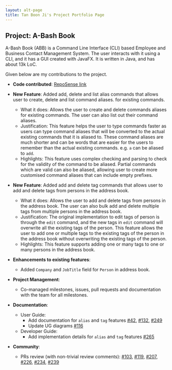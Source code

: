 ```yaml
---
layout: alt-page
title: Tan Boon Ji's Project Portfolio Page
---
```


## Project: A-Bash Book

A-Bash Book (ABB) is a Command Line Interface (CLI) based Employee and Business Contact Management
System. The user interacts with it using a CLI, and it has a GUI created with JavaFX. It is written
in Java, and has about 13k LoC.

Given below are my contributions to the project.

* **Code contributed**: [RepoSense link](https://nus-cs2103-ay2021s2.github.io/tp-dashboard/?search=tanboonji)

* **New Feature**: Added add, delete and list alias commands that allows user to create, delete and list command aliases.
  for existing commands.
  * What it does: Allows the user to create and delete commands aliases for existing commands. The user can also list out their 
    command aliases.
  * Justification: This feature helps the user to type commands faster as users can type command aliases that will be converted
    to the actual existing commands that it is aliased to. These command aliases are much shorter and can be words that are easier
    for the users to remember than the actual existing commands. e.g. `a` can be aliased to `add`.
  * Highlights: This feature uses complex checking and parsing to check for the validity of the command to be aliased. Partial commands
    which are valid can also be aliased, allowing user to create more customised command aliases that can include empty prefixes.

* **New Feature**: Added add and delete tag commands that allows user to add and delete tags from persons in the address book.
  * What it does: Allows the user to add and delete tags from persons in the address book. The user can also bulk add and delete 
    multiple tags from multiple persons in the address book.
  * Justification: The original implementation to edit tags of person is through the `edit` command, and the new tags in `edit` command 
    will overwrite all the existing tags of the person. This feature allows the user to add one or multiple tags to the existing tags of 
    the person in the address book without overwriting the existing tags of the person.
  * Highlights: This feature supports adding one or many tags to one or many persons in the address book.

* **Enhancements to existing features**:
  * Added `Company` and `JobTitle` field for `Person` in address book.

* **Project Management**:
  * Co-managed milestones, issues, pull requests and documentation with the team for all milestones.
  
* **Documentation**:
  * User Guide:
    * Add documentation for `alias` and `tag` features 
      [\#42](https://github.com/AY2021S2-CS2103T-T12-3/tp/pull/42/),
      [\#132](https://github.com/AY2021S2-CS2103T-T12-3/tp/pull/132/),
      [\#249](https://github.com/AY2021S2-CS2103T-T12-3/tp/pull/249)
    * Update UG diagrams
      [\#116](https://github.com/AY2021S2-CS2103T-T12-3/tp/pull/116)
  * Developer Guide:
    * Add implementation details for `alias` and `tag` features
      [\#265](https://github.com/AY2021S2-CS2103T-T12-3/tp/pull/265)
  
* **Community**:
  * PRs review (with non-trivial review comments): [\#103](https://github.com/AY2021S2-CS2103T-T12-3/tp/pull/103), 
    [\#119](https://github.com/AY2021S2-CS2103T-T12-3/tp/pull/119), 
    [\#207](https://github.com/AY2021S2-CS2103T-T12-3/tp/pull/207),
    [\#226](https://github.com/AY2021S2-CS2103T-T12-3/tp/pull/226),
    [\#234](https://github.com/AY2021S2-CS2103T-T12-3/tp/pull/234),
    [\#239](https://github.com/AY2021S2-CS2103T-T12-3/tp/pull/239)

